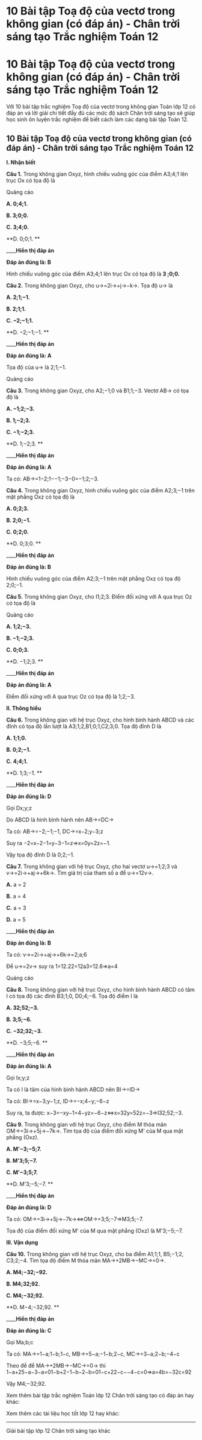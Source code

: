# 10 Bài tập Toạ độ của vectơ trong không gian (có đáp án) - Chân trời sáng tạo Trắc nghiệm Toán 12

# 10 Bài tập Toạ độ của vectơ trong không gian (có đáp án) - Chân trời sáng tạo Trắc nghiệm Toán 12

Với 10 bài tập trắc nghiệm Toạ độ của vectơ trong không gian Toán lớp 12 có đáp án và lời giải chi tiết đầy đủ các mức độ sách Chân trời sáng tạo sẽ giúp học sinh ôn luyện trắc nghiệm để biết cách làm các dạng bài tập Toán 12.

## 10 Bài tập Toạ độ của vectơ trong không gian (có đáp án) - Chân trời sáng tạo Trắc nghiệm Toán 12

**I. Nhận biết**

**Câu 1.** Trong không gian Oxyz, hình chiếu vuông góc của điểm A3;4;1 lên trục Ox có tọa độ là

Quảng cáo

**A. 0;4;1.**

**B. 3;0;0.**

**C. 3;4;0.**

**D. 0;0;1. **

____**Hiển thị đáp án**

**Đáp án đúng là: B**

Hình chiếu vuông góc của điểm A3;4;1 lên trục Ox có tọa độ là **3 ;0;0.**

**Câu 2.** Trong không gian Oxyz, cho u→=2i→+j→−k→. Tọa độ u→ là

**A. 2;1;−1.**

**B. 2;1;1.**

**C. −2;−1;1.**

**D. −2;−1;−1. **

____**Hiển thị đáp án**

**Đáp án đúng là: A**

Tọa độ của u→ là 2;1;−1.

Quảng cáo

**Câu 3.** Trong không gian Oxyz, cho A2;−1;0 và B1;1;−3. Vectơ AB→ có tọa độ là

**A. −1;2;−3.**

**B. 1;−2;3.**

**C. −1;−2;3.**

**D. 1;−2;3. **

____**Hiển thị đáp án**

**Đáp án đúng là: A**

Ta có: AB→=1−2;1−−1;−3−0=−1;2;−3.

**Câu 4.** Trong không gian Oxyz, hình chiếu vuông góc của điểm A2;3;−1 trên mặt phẳng Oxz có tọa độ là

**A. 0;2;3.**

**B. 2;0;−1.**

**C. 0;2;0.**

**D. 0;3;0. **

____**Hiển thị đáp án**

**Đáp án đúng là: B**

Hình chiếu vuông góc của điểm A2;3;−1 trên mặt phẳng Oxz có tọa độ 2;0;−1.

**Câu 5.** Trong không gian Oxyz, cho I1;2;3. Điểm đối xứng với A qua trục Oz có tọa độ là

Quảng cáo

**A. 1;2;−3.**

**B. −1;−2;3.**

**C. 0;0;3.**

**D. −1;2;3. **

____**Hiển thị đáp án**

**Đáp án đúng là: A**

Điểm đối xứng với A qua trục Oz có tọa độ là 1;2;−3.

**II. Thông hiểu**

**Câu 6.** Trong không gian với hệ trục Oxyz, cho hình bình hành ABCD và các đỉnh có tọa độ lần lượt là A3;1;2,B1;0;1,C2;3;0. Tọa độ đỉnh D là

**A. 1;1;0.**

**B. 0;2;−1.**

**C. 4;4;1.**

**D. 1;3;−1. **

____**Hiển thị đáp án**

**Đáp án đúng là: D**

Gọi Dx;y;z

Do ABCD là hình bình hành nên AB→=DC→

Ta có: AB→=−2;−1;−1, DC→=x−2;y−3;z

Suy ra −2=x−2−1=y−3−1=z⇒x=0y=2z=−1.

Vậy tọa độ đỉnh D là 0;2;−1.

**Câu 7.** Trong không gian với hệ trục Oxyz, cho hai vectơ u→=1;2;3 và v→=2i→+aj→+6k→. Tìm giá trị của tham số a để u→=12v→.

**A.** a = 2

**B.** a = 4

**C.** a = 3

**D.** a = 5

____**Hiển thị đáp án**

**Đáp án đúng là: B**

Ta có: v→=2i→+aj→+6k→=2;a;6

Để u→=2v→ suy ra 1=12.22=12a3=12.6⇒a=4

Quảng cáo

**Câu 8.** Trong không gian với hệ trục Oxyz, cho hình bình hành ABCD có tâm I có tọa độ các đỉnh B3;1;0, D0;4;−6. Tọa độ điểm I là

**A. 32;52;−3.**

**B. 3;5;−6.**

**C. −32;32;−3.**

**D. −3;5;−6. **

____**Hiển thị đáp án**

**Đáp án đúng là: A**

Gọi Ix;y;z

Ta có I là tâm của hình bình hành ABCD nên BI→=ID→

Ta có: BI→=x−3;y−1;z, ID→=−x;4−y;−6−z

Suy ra, ta được: x−3=−xy−1=4−yz=−6−z⇔x=32y=52z=−3⇒I32;52;−3.

**Câu 9.** Trong không gian với hệ trục Oxyz, cho điểm M thỏa mãn OM→=3i→+5j→−7k→. Tìm tọa độ của điểm đối xứng M' của M qua mặt phẳng (Oxz).

**A. M'−3;−5;7.**

**B. M'3;5;−7.**

**C. M'−3;5;7.**

**D. M'3;−5;−7. **

____**Hiển thị đáp án**

**Đáp án đúng là: D**

Ta có: OM→=3i→+5j→−7k→⇔OM→=3;5;−7⇒M3;5;−7.

Tọa độ của điểm đối xứng M' của M qua mặt phẳng (Oxz) là M'3;−5;−7.

**III. Vận dụng**

**Câu 10.** Trong không gian với hệ trục Oxyz, cho ba điểm A1;1;1, B5;−1;2, C3;2;−4. Tìm tọa độ điểm M thỏa mãn MA→+2MB→−MC→=0→.

**A. M4;−32;−92.**

**B. M4;32;92.**

**C. M4;−32;92.**

**D. M−4;−32;92. **

____**Hiển thị đáp án**

**Đáp án đúng là: C**

Gọi Ma;b;c

Ta có: MA→=1−a;1−b;1−c, MB→=5−a;−1−b;2−c, MC→=3−a;2−b;−4−c

Theo đề để MA→+2MB→−MC→=0→ thì 1−a+25−a−3−a=01−b+2−1−b−2−b=01−c+22−c−−4−c=0⇒a=4b=−32c=92

Vậy M4;−32;92.

Xem thêm bài tập trắc nghiệm Toán lớp 12 Chân trời sáng tạo có đáp án hay khác:

Xem thêm các tài liệu học tốt lớp 12 hay khác:

* * *

Giải bài tập lớp 12 Chân trời sáng tạo khác
